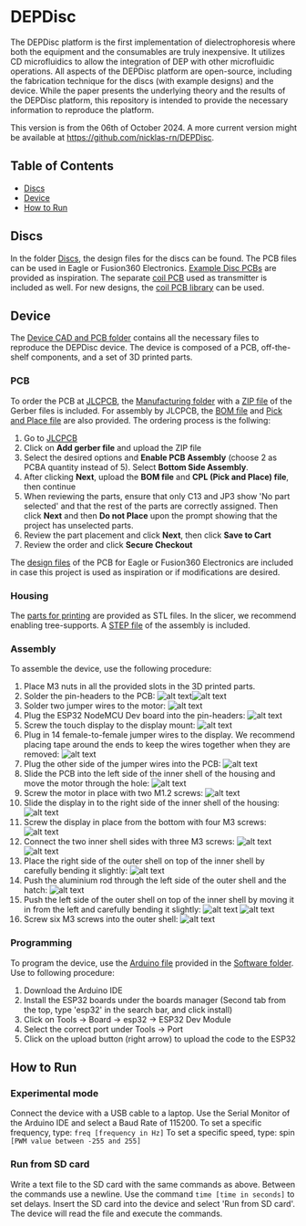 # DEPDisc
The DEPDisc platform is the first implementation of dielectrophoresis where both the equipment and the consumables are truly inexpensive. It utilizes CD microfluidics to allow the integration of DEP with other microfluidic operations. 
All aspects of the DEPDisc platform are open-source, including the fabrication technique for the discs (with example designs) and the device.
While the paper presents the underlying theory and the results of the DEPDisc platform, this repository is intended to provide the necessary information to reproduce the platform.

This version is from the 06th of October 2024. A more current version might be available at https://github.com/nicklas-rn/DEPDisc.

## Table of Contents
- [Discs](#Discs)
- [Device](#Device)
- [How to Run](#How%20to%20Run)

## Discs
In the folder [Discs](/Discs), the design files for the discs can be found. The PCB files can be used in Eagle or Fusion360 Electronics. [Example Disc PCBs](/Discs/Example%20Disc%20PCBs) are provided as inspiration. The separate [coil PCB](/Discs/Coil%20PCB/) used as transmitter is included as well. For new designs, the [coil PCB library](/Discs/Coil%20PCB%20Library/) can be used.

## Device
The [Device CAD and PCB folder](/Device/) contains all the necessary files to reproduce the DEPDisc device. The device is composed of a PCB, off-the-shelf components, and a set of 3D printed parts. 

### PCB
To order the PCB at [JLCPCB](jlcpcb.com), the [Manufacturing folder](/Device/PCB/Manufacturing/) with a [ZIP file](/Device/PCB/Manufacturing/reDEP%20Base%20rev1%20v8_2024-09-17.zip) of the Gerber files is included. For assembly by JLCPCB, the [BOM file](/Device/PCB/Manufacturing/DEPDisc%20Base%20rev1%20v8_2024-09-17.zip) and [Pick and Place file](/Device/PCB/Manufacturing/DEPDisc%20Base%20rev1%20v8_2024-09-17.zip) are also provided. 
The ordering process is the follwing:
1. Go to [JLCPCB](jlcpcb.com)
2. Click on **Add gerber file** and upload the ZIP file
3. Select the desired options and **Enable PCB Assembly** (choose 2 as PCBA quantity instead of 5). Select **Bottom Side Assembly**.
4. After clicking **Next**, upload the **BOM file** and **CPL (Pick and Place) file**, then continue
5. When reviewing the parts, ensure that only C13 and JP3 show 'No part selected' and that the rest of the parts are correctly assigned. Then click **Next** and then **Do not Place** upon the prompt showing that the project has unselected parts.
6. Review the part placement and click **Next**, then click **Save to Cart**
7. Review the order and click **Secure Checkout**

The [design files](/Device/PCB/Design%20Files) of the PCB for Eagle or Fusion360 Electronics are included in case this project is used as inspiration or if modifications are desired.

### Housing
The [parts for printing](/Device/3D%20Printed%20Parts) are provided as STL files. In the slicer, we recommend enabling tree-supports. 
A [STEP file](/Device/DEPDisc%20Device%20rev1.step) of the assembly is included. 

### Assembly
To assemble the device, use the following procedure:
1. Place M3 nuts in all the provided slots in the 3D printed parts.
2. Solder the pin-headers to the PCB: ![alt text](/Figures/headers_top.JPG?raw=true)![alt text](/Figures/headers_bottom.JPG?raw=true)
3. Solder two jumper wires to the motor: ![alt text](/Figures/pcb_motor.JPG?raw=true)
4. Plug the ESP32 NodeMCU Dev board into the pin-headers: ![alt text](/Figures/pcb_esp32.JPG?raw=true)
5. Screw the touch display to the display mount: ![alt text](/Figures/display_mount.JPG?raw=true)
6. Plug in 14 female-to-female jumper wires to the display. We recommend placing tape around the ends to keep the wires together when they are removed: ![alt text](/Figures/display_cables.JPG?raw=true)
7. Plug the other side of the jumper wires into the PCB: ![alt text](/Figures/pcb_display.JPG?raw=true)
8. Slide the PCB into the left side of the inner shell of the housing and move the motor through the hole: ![alt text](/Figures/pcb_housing.JPG?raw=true)
9. Screw the motor in place with two M1.2 screws: ![alt text](/Figures/motor_screws.JPG?raw=true)
10. Slide the display in to the right side of the inner shell of the housing: ![alt text](/Figures/display_housing.JPG?raw=true)
11. Screw the display in place from the bottom with four M3 screws: ![alt text](/Figures/display_screws.JPG?raw=true)
12. Connect the two inner shell sides with three M3 screws: ![alt text](/Figures/housing_screws.JPG?raw=true) ![alt text](/Figures/housing_screws2.JPG?raw=true)
13. Place the right side of the outer shell on top of the inner shell by carefully bending it slightly: ![alt text](/Figures/right_outer.JPG?raw=true)
14. Push the aluminium rod through the left side of the outer shell and the hatch: ![alt text](/Figures/rod.JPG?raw=true)
15. Push the left side of the outer shell on top of the inner shell by moving it in from the left and carefully bending it slightly: ![alt text](/Figures/left_outer1.JPG?raw=true) ![alt text](/Figures/left_outer2.JPG?raw=true)
16. Screw six M3 screws into the outer shell: ![alt text](/Figures/shell_screws.JPG?raw=true)

### Programming
To program the device, use the [Arduino file](/Device/Software/DEPDisc_base.ino) provided in the [Software folder](/Device/Software). Use to following procedure:
1. Download the Arduino IDE
2. Install the ESP32 boards under the boards manager (Second tab from the top, type 'esp32' in the search bar, and click install)
3. Click on Tools -> Board -> esp32 -> ESP32 Dev Module
4. Select the correct port under Tools -> Port
5. Click on the upload button (right arrow) to upload the code to the ESP32

## How to Run
### Experimental mode
Connect the device with a USB cable to a laptop. Use the Serial Monitor of the Arduino IDE and select a Baud Rate of 115200. 
To set a specific frequency, type: `freq [frequency in Hz]`
To set a specific speed, type: spin `[PWM value between -255 and 255]`

### Run from SD card
Write a text file to the SD card with the same commands as above. Between the commands use a newline. Use the command `time [time in seconds]` to set delays. Insert the SD card into the device and select 'Run from SD card'. The device will read the file and execute the commands.